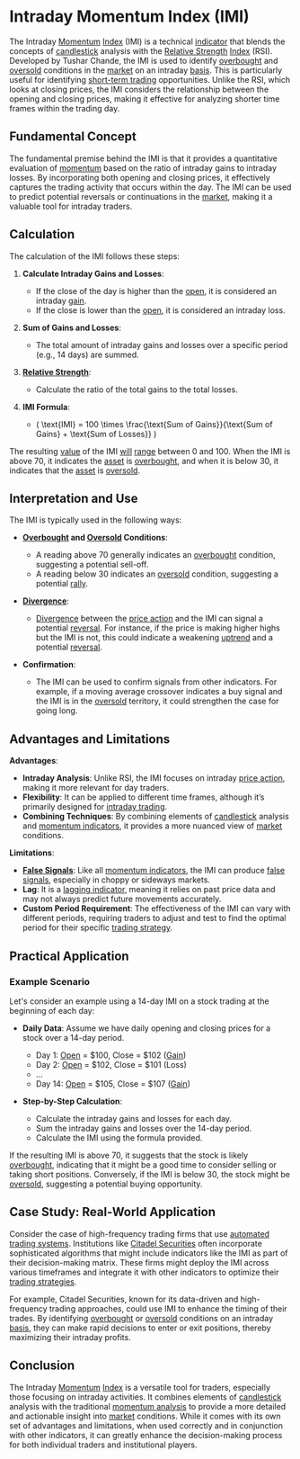 # Intraday Momentum Index (IMI)

The Intraday [Momentum](../m/momentum.md) [Index](../i/index_instrument.md) (IMI) is a technical [indicator](../i/indicator.md) that blends the concepts of [candlestick](../c/candlestick.md) analysis with the [Relative Strength](../r/relative_strength.md) [Index](../i/index_instrument.md) (RSI). Developed by Tushar Chande, the IMI is used to identify [overbought](../o/overbought.md) and [oversold](../o/oversold.md) conditions in the [market](../m/market.md) on an intraday [basis](../b/basis.md). This is particularly useful for identifying [short-term trading](../s/short-term_trading.md) opportunities. Unlike the RSI, which looks at closing prices, the IMI considers the relationship between the opening and closing prices, making it effective for analyzing shorter time frames within the trading day.

## Fundamental Concept

The fundamental premise behind the IMI is that it provides a quantitative evaluation of [momentum](../m/momentum.md) based on the ratio of intraday gains to intraday losses. By incorporating both opening and closing prices, it effectively captures the trading activity that occurs within the day. The IMI can be used to predict potential reversals or continuations in the [market](../m/market.md), making it a valuable tool for intraday traders.

## Calculation

The calculation of the IMI follows these steps:

1. **Calculate Intraday Gains and Losses**:
   - If the close of the day is higher than the [open](../o/open.md), it is considered an intraday [gain](../g/gain.md).
   - If the close is lower than the [open](../o/open.md), it is considered an intraday loss.

2. **Sum of Gains and Losses**:
   - The total amount of intraday gains and losses over a specific period (e.g., 14 days) are summed.

3. **[Relative Strength](../r/relative_strength.md)**:
   - Calculate the ratio of the total gains to the total losses.

4. **IMI Formula**:
   - \( \text{IMI} = 100 \times \frac{\text{Sum of Gains}}{\text{Sum of Gains} + \text{Sum of Losses}} \)

The resulting [value](../v/value.md) of the IMI [will](../w/will.md) [range](../r/range.md) between 0 and 100. When the IMI is above 70, it indicates the [asset](../a/asset.md) is [overbought](../o/overbought.md), and when it is below 30, it indicates that the [asset](../a/asset.md) is [oversold](../o/oversold.md).

## Interpretation and Use

The IMI is typically used in the following ways:

- **[Overbought](../o/overbought.md) and [Oversold](../o/oversold.md) Conditions**: 
  - A reading above 70 generally indicates an [overbought](../o/overbought.md) condition, suggesting a potential sell-off.
  - A reading below 30 indicates an [oversold](../o/oversold.md) condition, suggesting a potential [rally](../r/rally.md).
  
- **[Divergence](../d/divergence.md)**:
  - [Divergence](../d/divergence.md) between the [price action](../p/price_action.md) and the IMI can signal a potential [reversal](../r/reversal.md). For instance, if the price is making higher highs but the IMI is not, this could indicate a weakening [uptrend](../u/uptrend.md) and a potential [reversal](../r/reversal.md).

- **Confirmation**:
  - The IMI can be used to confirm signals from other indicators. For example, if a moving average crossover indicates a buy signal and the IMI is in the [oversold](../o/oversold.md) territory, it could strengthen the case for going long.

## Advantages and Limitations

**Advantages**:
- **Intraday Analysis**: Unlike RSI, the IMI focuses on intraday [price action](../p/price_action.md), making it more relevant for day traders.
- **Flexibility**: It can be applied to different time frames, although it’s primarily designed for [intraday trading](../i/intraday_trading.md).
- **Combining Techniques**: By combining elements of [candlestick](../c/candlestick.md) analysis and [momentum indicators](../m/momentum_indicators.md), it provides a more nuanced view of [market](../m/market.md) conditions.

**Limitations**:
- **[False Signals](../f/false_signals_in_trading.md)**: Like all [momentum indicators](../m/momentum_indicators.md), the IMI can produce [false signals](../f/false_signals_in_trading.md), especially in choppy or sideways markets.
- **Lag**: It is a [lagging indicator](../l/lagging_indicator.md), meaning it relies on past price data and may not always predict future movements accurately.
- **Custom Period Requirement**: The effectiveness of the IMI can vary with different periods, requiring traders to adjust and test to find the optimal period for their specific [trading strategy](../t/trading_strategy.md).

## Practical Application

### Example Scenario

Let's consider an example using a 14-day IMI on a stock trading at the beginning of each day:

- **Daily Data**: Assume we have daily opening and closing prices for a stock over a 14-day period.
  - Day 1: [Open](../o/open.md) = $100, Close = $102 ([Gain](../g/gain.md))
  - Day 2: [Open](../o/open.md) = $102, Close = $101 (Loss)
  - …
  - Day 14: [Open](../o/open.md) = $105, Close = $107 ([Gain](../g/gain.md))

- **Step-by-Step Calculation**:
  - Calculate the intraday gains and losses for each day.
  - Sum the intraday gains and losses over the 14-day period.
  - Calculate the IMI using the formula provided.

If the resulting IMI is above 70, it suggests that the stock is likely [overbought](../o/overbought.md), indicating that it might be a good time to consider selling or taking short positions. Conversely, if the IMI is below 30, the stock might be [oversold](../o/oversold.md), suggesting a potential buying opportunity.

## Case Study: Real-World Application

Consider the case of high-frequency trading firms that use [automated trading systems](../a/automated_trading_systems.md). Institutions like [Citadel Securities](https://www.citadelsecurities.com/) often incorporate sophisticated algorithms that might include indicators like the IMI as part of their decision-making matrix. These firms might deploy the IMI across various timeframes and integrate it with other indicators to optimize their [trading strategies](../t/trading_strategies.md).

For example, Citadel Securities, known for its data-driven and high-frequency trading approaches, could use IMI to enhance the timing of their trades. By identifying [overbought](../o/overbought.md) or [oversold](../o/oversold.md) conditions on an intraday [basis](../b/basis.md), they can make rapid decisions to enter or exit positions, thereby maximizing their intraday profits. 

## Conclusion

The Intraday [Momentum](../m/momentum.md) [Index](../i/index_instrument.md) is a versatile tool for traders, especially those focusing on intraday activities. It combines elements of [candlestick](../c/candlestick.md) analysis with the traditional [momentum analysis](../m/momentum_analysis.md) to provide a more detailed and actionable insight into [market](../m/market.md) conditions. While it comes with its own set of advantages and limitations, when used correctly and in conjunction with other indicators, it can greatly enhance the decision-making process for both individual traders and institutional players.